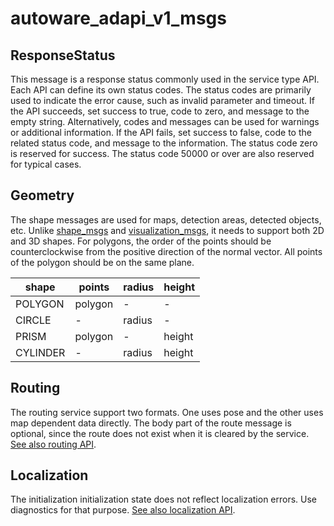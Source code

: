 # autoware_adapi_v1_msgs

## ResponseStatus

This message is a response status commonly used in the service type API. Each API can define its own status codes.
The status codes are primarily used to indicate the error cause, such as invalid parameter and timeout.
If the API succeeds, set success to true, code to zero, and message to the empty string.
Alternatively, codes and messages can be used for warnings or additional information.
If the API fails, set success to false, code to the related status code, and message to the information.
The status code zero is reserved for success. The status code 50000 or over are also reserved for typical cases.

## Geometry

The shape messages are used for maps, detection areas, detected objects, etc.
Unlike [shape_msgs][shape_msgs] and [visualization_msgs][visualization_msgs], it needs to support both 2D and 3D shapes.
For polygons, the order of the points should be counterclockwise from the positive direction of the normal vector.
All points of the polygon should be on the same plane.

| shape    | points  | radius | height |
| -------- | ------- | ------ | ------ |
| POLYGON  | polygon | -      | -      |
| CIRCLE   | -       | radius | -      |
| PRISM    | polygon | -      | height |
| CYLINDER | -       | radius | height |

## Routing

The routing service support two formats. One uses pose and the other uses map dependent data directly.
The body part of the route message is optional, since the route does not exist when it is cleared by the service.
[See also routing API][api-routing].

## Localization

The initialization initialization state does not reflect localization errors. Use diagnostics for that purpose.
[See also localization API][api-localization].

<!-- link -->

[api-localization]: https://autowarefoundation.github.io/autoware-documentation/main/design/autoware-interfaces/ad-api/list/api/localization/
[api-routing]: https://autowarefoundation.github.io/autoware-documentation/main/design/autoware-interfaces/ad-api/list/api/routing/
[shape_msgs]: https://github.com/ros2/common_interfaces/tree/rolling/shape_msgs
[visualization_msgs]: https://github.com/ros2/common_interfaces/tree/rolling/visualization_msgs
